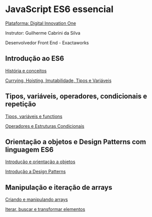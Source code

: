# JavaScript ES6 essencial

[Plataforma: Digital Innovation One](https://digitalinnovation.one/)

Instrutor: Guilherme Cabrini da Silva

Desenvolvedor Front End - Exactaworks

## Introdução ao ES6

[História e conceitos](JavaScript%20ES6%20essencial%2026731ee85f244f75a417f2a75daa4e58/Histo%CC%81ria%20e%20conceitos%208f149b541d004500993986f30f6a3a95.md)

[Currying, Hoisting, Imutabilidade, Tipos e Variáveis](JavaScript%20ES6%20essencial%2026731ee85f244f75a417f2a75daa4e58/Currying,%20Hoisting,%20Imutabilidade,%20Tipos%20e%20Varia%CC%81v%20dd994cf5b8a54e41b0d7381d025fbec7.md)

## Tipos, variáveis, operadores, condicionais e repetição

[Tipos, variáveis e functions](JavaScript%20ES6%20essencial%2026731ee85f244f75a417f2a75daa4e58/Tipos,%20varia%CC%81veis%20e%20functions%2059e38b3cce2c4947b4226640dfc885e3.md)

[Operadores e Estruturas Condicionais](JavaScript%20ES6%20essencial%2026731ee85f244f75a417f2a75daa4e58/Operadores%20e%20Estruturas%20Condicionais%20f9a7b0cfe55440e988d3ce6b52e8c9be.md)

## Orientação a objetos e Design Patterns com linguagem ES6

[Introdução e orientação a objetos](JavaScript%20ES6%20essencial%2026731ee85f244f75a417f2a75daa4e58/Introduc%CC%A7a%CC%83o%20e%20orientac%CC%A7a%CC%83o%20a%20objetos%20634d0f5237c1424c923845d86b8d9f51.md)

[Introdução a Design Patterns](JavaScript%20ES6%20essencial%2026731ee85f244f75a417f2a75daa4e58/Introduc%CC%A7a%CC%83o%20a%20Design%20Patterns%20c9263f98528847dca3ecfdf84e43d885.md)

## Manipulação e iteração de arrays

[Criando e manipulando arrays](JavaScript%20ES6%20essencial%2026731ee85f244f75a417f2a75daa4e58/Criando%20e%20manipulando%20arrays%2004832e4fd4b644b58e9b4a5a51ac0e8f.md)

[Iterar, buscar e transformar elementos](JavaScript%20ES6%20essencial%2026731ee85f244f75a417f2a75daa4e58/Iterar,%20buscar%20e%20transformar%20elementos%20b1986fc0b3d94dacb99be4280b32b713.md)